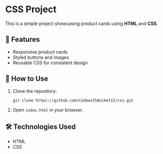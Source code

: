 # CSS Project

This is a simple project showcasing product cards using **HTML** and **CSS**.

## 📌 Features
- Responsive product cards
- Styled buttons and images
- Reusable CSS for consistent design

## 🚀 How to Use
1. Clone the repository:
   ```sh
   git clone https://github.com/CodewithAniket12/css.git
   ```
2. Open `index.html` in your browser.

## 🛠 Technologies Used
- HTML
- CSS

